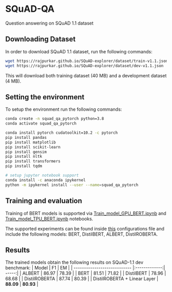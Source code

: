 # SQuAD-QA
Question answering on SQuAD 1.1 dataset

## Downloading Dataset
In order to download SQuAD 1.1 dataset, run the following commands:
```bash
wget https://rajpurkar.github.io/SQuAD-explorer/dataset/train-v1.1.json
wget https://rajpurkar.github.io/SQuAD-explorer/dataset/dev-v1.1.json
```
This will download both training dataset (40 MB) and a development dataset (4 MB).

## Setting the environment
To setup the environment run the following commands:
```bash
conda create -n squad_qa_pytorch python=3.8
conda activate squad_qa_pytorch

conda install pytorch cudatoolkit=10.2 -c pytorch
pip install pandas
pip install matplotlib
pip install scikit-learn
pip install gensim
pip install nltk
pip install transformers
pip install tqdm

# setup jupyter notebook support
conda install -c anaconda ipykernel
python -m ipykernel install --user --name=squad_qa_pytorch
```

## Training and evaluation
Training of BERT models is supported via [Train_model_GPU_BERT.ipynb](https://github.com/alexpod1000/SQuAD-QA/blob/main/Train_model_GPU_BERT.ipynb) and [Train_model_TPU_BERT.ipynb](https://github.com/alexpod1000/SQuAD-QA/blob/main/Train_model_TPU_BERT.ipynb) notebooks.

The supported experiments can be found inside [this](https://github.com/alexpod1000/SQuAD-QA/blob/main/models/__init__.py) configurations file and include the following models: BERT, DistilBERT, ALBERT, DistilROBERTA.

## Results
The trained models obtain the following results on SQuAD-1.1 dev benchmark:
| Model                        | F1            | EM    |
| ---------------------------- |:-------------:| -----:|
| ALBERT                       | 86.97         | 78.39 |
| BERT                         | 81.51         | 71.82 |
| DistilBERT                   | 78.96         | 68.68 |
| DistilROBERTA                | 87.74         | 80.39 |
| DistilROBERTA + Linear Layer | **88.09**     | **80.93** |
